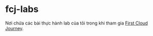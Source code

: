 # fcj-labs
Nơi chứa các bài thực hành lab của tôi trong khi tham gia [First Cloud Journey](https://cloudjourney.awsstudygroup.com/).